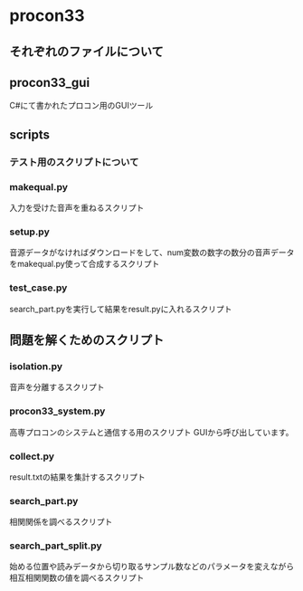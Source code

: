 # procon33
## それぞれのファイルについて
## procon33_gui
C#にて書かれたプロコン用のGUIツール
## scripts
### テスト用のスクリプトについて
### makequal.py
入力を受けた音声を重ねるスクリプト
### setup.py
音源データがなければダウンロードをして、num変数の数字の数分の音声データをmakequal.py使って合成するスクリプト
### test_case.py
search_part.pyを実行して結果をresult.pyに入れるスクリプト
## 問題を解くためのスクリプト
### isolation.py
音声を分離するスクリプト
### procon33_system.py
高専プロコンのシステムと通信する用のスクリプト
GUIから呼び出しています。
### collect.py
result.txtの結果を集計するスクリプト
### search_part.py
相関関係を調べるスクリプト
### search_part_split.py
始める位置や読みデータから切り取るサンプル数などのパラメータを変えながら相互相関関数の値を調べるスクリプト
